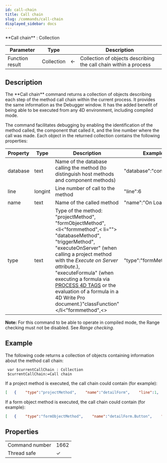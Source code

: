 ```yaml
---
id: call-chain
title: Call chain
slug: /commands/call-chain
displayed_sidebar: docs
---
```


<!--REF #_command_.Call chain.Syntax-->**Call chain** : Collection<!-- END REF-->
<!--REF #_command_.Call chain.Params-->
| Parameter | Type |  | Description |
| --- | --- | --- | --- |
| Function result | Collection | &#8592; | Collection of objects describing the call chain within a process |

<!-- END REF-->

## Description 

<!--REF #_command_.Call chain.Summary-->The **Call chain** command returns a collection of objects describing each step of the method call chain within the current process.<!-- END REF--> It provides the same information as the Debugger window. It has the added benefit of being able to be executed from any 4D environment, including compiled mode.

The command facilitates debugging by enabling the identification of the method called, the component that called it, and the line number where the call was made. Each object in the returned collection contains the following properties:

| **Property** | **Type** | **Description**                                                                                                                                                                                                                                                                                                                                                                                                   | **Example**              |
| ------------ | -------- | ----------------------------------------------------------------------------------------------------------------------------------------------------------------------------------------------------------------------------------------------------------------------------------------------------------------------------------------------------------------------------------------------------------------- | ------------------------ |
| database     | text     | Name of the database calling the method (to distinguish host methods and component methods)                                                                                                                                                                                                                                                                                                                       | "database":"contactInfo" |
| line         | longint  | Line number of call to the method                                                                                                                                                                                                                                                                                                                                                                                 | "line":6                 |
| name         | text     | Name of the called method                                                                                                                                                                                                                                                                                                                                                                                         | "name":"On Load"         |
| type         | text     | Type of the method: <br/>"projectMethod", "formObjectMethod", <li<"formmethod",< li=""> "databaseMethod", "triggerMethod", "executeOnServer" (when calling a project method with the *Execute on Server attribute*.), "executeFormula" (when executing a formula via [PROCESS 4D TAGS](process-4d-tags.md) or the evaluation of a formula in a 4D Write Pro document.)"classFunction"</li<"formmethod",<> | "type":"formMethod"      |

**Note:** For this command to be able to operate in compiled mode, the Range checking must not be disabled. See *Range checking*.

## Example 

The following code returns a collection of objects containing information about the method call chain:

```4d
 var $currentCallChain : Collection
 $currentCallChain:=Call chain
```

If a project method is executed, the call chain could contain (for example):

```json
[   {    "type":"projectMethod",    "name":"detailForm",    "line":1,    "database":"myDatabase"   }]
```

If a form object method is executed, the call chain could contain (for example):

```json
[   {    "type":"formObjectMethod",    "name":"detailForm.Button",    "line":1,    "database":"myDatabase"   },   {    "type":"formMethod",    "name”:"detailForm",    "line":2,    "database":"myDatabase"   },   {    "type":"projectMethod",    "name”:"showDetailForm",    "line":2,    "database":"myDatabase”   }]
```


## Properties

|  |  |
| --- | --- |
| Command number | 1662 |
| Thread safe | &check; |


